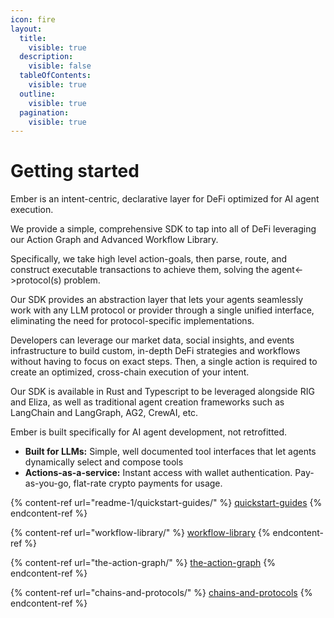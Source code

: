 ```yaml
---
icon: fire
layout:
  title:
    visible: true
  description:
    visible: false
  tableOfContents:
    visible: true
  outline:
    visible: true
  pagination:
    visible: true
---
```


# Getting started

Ember is an intent-centric, declarative layer for DeFi optimized for AI agent execution.

We provide a simple, comprehensive SDK to tap into all of DeFi leveraging our Action Graph and Advanced Workflow Library.

Specifically, we take high level action-goals, then parse, route, and construct executable transactions to achieve them, solving the agent<->protocol(s) problem.

Our SDK provides an abstraction layer that lets your agents seamlessly work with any LLM protocol or provider through a single unified interface, eliminating the need for protocol-specific implementations.

Developers can leverage our market data, social insights, and events infrastructure to build custom, in-depth DeFi strategies and workflows without having to focus on exact steps. Then, a single action is required to create an optimized, cross-chain execution of your intent.&#x20;

Our SDK is available in Rust and Typescript to be leveraged alongside RIG and Eliza, as well as traditional agent creation frameworks such as LangChain and LangGraph, AG2, CrewAI, etc.

Ember is built specifically for AI agent development, not retrofitted.

* **Built for LLMs:** Simple, well documented tool interfaces that let agents dynamically select and compose tools
* **Actions-as-a-service:** Instant access with wallet authentication. Pay-as-you-go, flat-rate crypto payments for usage.

{% content-ref url="readme-1/quickstart-guides/" %}
[quickstart-guides](readme-1/quickstart-guides/)
{% endcontent-ref %}

{% content-ref url="workflow-library/" %}
[workflow-library](workflow-library/)
{% endcontent-ref %}

{% content-ref url="the-action-graph/" %}
[the-action-graph](the-action-graph/)
{% endcontent-ref %}

{% content-ref url="chains-and-protocols/" %}
[chains-and-protocols](chains-and-protocols/)
{% endcontent-ref %}
